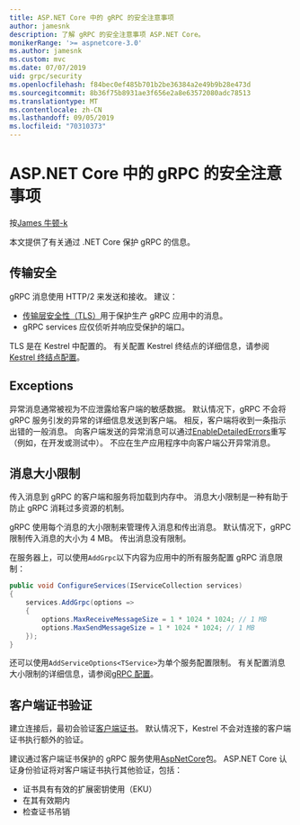 ```yaml
---
title: ASP.NET Core 中的 gRPC 的安全注意事项
author: jamesnk
description: 了解 gRPC 的安全注意事项 ASP.NET Core。
monikerRange: '>= aspnetcore-3.0'
ms.author: jamesnk
ms.custom: mvc
ms.date: 07/07/2019
uid: grpc/security
ms.openlocfilehash: f84bec0ef485b701b2be36384a2e49b9b28e473d
ms.sourcegitcommit: 8b36f75b8931ae3f656e2a8e63572080adc78513
ms.translationtype: MT
ms.contentlocale: zh-CN
ms.lasthandoff: 09/05/2019
ms.locfileid: "70310373"
---
```

# <a name="security-considerations-in-grpc-for-aspnet-core"></a>ASP.NET Core 中的 gRPC 的安全注意事项

按[James 牛顿-k](https://twitter.com/jamesnk)

本文提供了有关通过 .NET Core 保护 gRPC 的信息。

## <a name="transport-security"></a>传输安全

gRPC 消息使用 HTTP/2 来发送和接收。 建议：

* [传输层安全性（TLS）](https://tools.ietf.org/html/rfc5246)用于保护生产 gRPC 应用中的消息。
* gRPC services 应仅侦听并响应受保护的端口。

TLS 是在 Kestrel 中配置的。 有关配置 Kestrel 终结点的详细信息，请参阅[Kestrel 终结点配置](xref:fundamentals/servers/kestrel#endpoint-configuration)。

## <a name="exceptions"></a>Exceptions

异常消息通常被视为不应泄露给客户端的敏感数据。 默认情况下，gRPC 不会将 gRPC 服务引发的异常的详细信息发送到客户端。 相反，客户端将收到一条指示出错的一般消息。 向客户端发送的异常消息可以通过[EnableDetailedErrors](xref:grpc/configuration#configure-services-options)重写（例如，在开发或测试中）。 不应在生产应用程序中向客户端公开异常消息。

## <a name="message-size-limits"></a>消息大小限制

传入消息到 gRPC 的客户端和服务将加载到内存中。 消息大小限制是一种有助于防止 gRPC 消耗过多资源的机制。

gRPC 使用每个消息的大小限制来管理传入消息和传出消息。 默认情况下，gRPC 限制传入消息的大小为 4 MB。 传出消息没有限制。

在服务器上，可以使用`AddGrpc`以下内容为应用中的所有服务配置 gRPC 消息限制：

```csharp
public void ConfigureServices(IServiceCollection services)
{
    services.AddGrpc(options =>
    {
        options.MaxReceiveMessageSize = 1 * 1024 * 1024; // 1 MB
        options.MaxSendMessageSize = 1 * 1024 * 1024; // 1 MB
    });
}
```

还可以使用`AddServiceOptions<TService>`为单个服务配置限制。 有关配置消息大小限制的详细信息，请参阅[gRPC 配置](xref:grpc/configuration)。

## <a name="client-certificate-validation"></a>客户端证书验证

建立连接后，最初会验证[客户端证书](https://tools.ietf.org/html/rfc5246#section-7.4.4)。 默认情况下，Kestrel 不会对连接的客户端证书执行额外的验证。

建议通过客户端证书保护的 gRPC 服务使用[AspNetCore](xref:security/authentication/certauth)包。 ASP.NET Core 认证身份验证将对客户端证书执行其他验证，包括：

* 证书具有有效的扩展密钥使用（EKU）
* 在其有效期内
* 检查证书吊销
